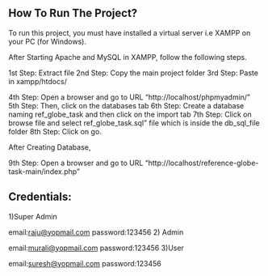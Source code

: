 ## How To Run The Project?

To run this project, you must have installed a virtual server i.e XAMPP on your PC (for Windows).

After Starting Apache and MySQL in XAMPP, follow the following steps.

1st Step: Extract file
2nd Step: Copy the main project folder
3rd Step: Paste in xampp/htdocs/

4th Step: Open a browser and go to URL “http://localhost/phpmyadmin/”
5th Step: Then, click on the databases tab
6th Step: Create a database naming ref_globe_task and then click on the import tab
7th Step: Click on browse file and select ref_globe_task.sql” file which is inside the db_sql_file folder
8th Step: Click on go.

After Creating Database,

9th Step: Open a browser and go to URL “http://localhost/reference-globe-task-main/index.php”

## Credentials:

1)Super Admin

email:raju@yopmail.com
password:123456 2) Admin

email:murali@yopmail.com
password:123456
3)User

email:suresh@yopmail.com
password:123456
